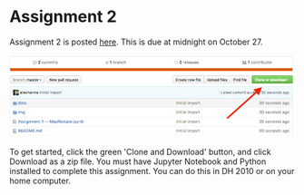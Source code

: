 # Assignment 2

Assignment 2 is posted [here](https://github.com/CCT490H5F-SocialDataAnalytics/assignment_2/blob/master/Assignment%202%20--%20Clown%20Sightings.ipynb). This is due at midnight on October 27.

![](img/download.png)

To get started, click the green 'Clone and Download' button, and click Download as a zip file. You must have Jupyter Notebook and Python installed to complete this assignment. You can do this in DH 2010 or on your home computer.